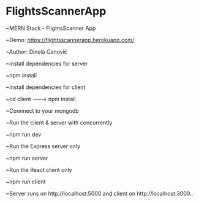 # FlightsScannerApp

~MERN Stack - FlightsScanner App

~Demo: https://flightsscannerapp.herokuapp.com/

~Author: Dinela Ganović

~Install dependencies for server

~npm install

~Install dependencies for client

~cd client ---> npm install

~Connnect to your mongodb

~Run the client & server with concurrently

~npm run dev

~Run the Express server only

~npm run server

~Run the React client only

~npm run client

~Server runs on http://localhost:5000 and client on http://localhost:3000..
